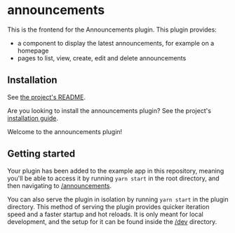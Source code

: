 # announcements

This is the frontend for the Announcements plugin. This plugin provides:

- a component to display the latest announcements, for example on a homepage
- pages to list, view, create, edit and delete announcements

## Installation

See [the project's README](../../README.md).

Are you looking to install the announcements plugin? See the project's [installation guide](../../docs/setup.md).

Welcome to the announcements plugin!

## Getting started

Your plugin has been added to the example app in this repository, meaning you'll be able to access it by running `yarn start` in the root directory, and then navigating to [/announcements](http://localhost:3000/announcements).

You can also serve the plugin in isolation by running `yarn start` in the plugin directory.
This method of serving the plugin provides quicker iteration speed and a faster startup and hot reloads.
It is only meant for local development, and the setup for it can be found inside the [/dev](./dev) directory.
